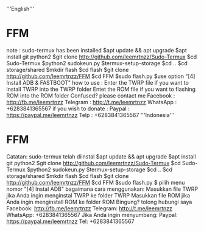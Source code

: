 '''English'''
# FFM
note : sudo-termux has been installed
$apt update && apt upgrade
$apt install git python2
$git clone http://github.com/leemrtnzz/Sudo-Termux
$cd Sudo-Termux
$python2 sudokeun.py
$termux-setup-storage
$cd ..
$cd storage/shared
$mkdir flash
$cd flash
$git clone http://github.com/leemrtnzz/FFM
$cd FFM
$sudo flash.py
$use option "[4] Install ADB & FASTBOOT"
how to use :
Enter the TWRP file if you want to install TWRP into the TWRP folder
Entet the ROM file if you want to flashing ROM into the ROM folder
Confused? please contact me
Facebook : http://fb.me/leemrtnzz
Telegram : http://t.me/leemrtnzz
WhatsApp : +6283841365567
if you wish to donate :
Paypal : https://paypal.me/leemrtnzz
Telp : +6283841365567
'''Indonesia'''
# FFM
Catatan: sudo-termux telah diinstal
$apt update && apt upgrade
$apt install git python2
$git clone http://github.com/leemrtnzz/Sudo-Termux
$cd Sudo-Termux
$python2 sudokeun.py
$termux-setup-storage
$cd ..
$cd storage/shared
$mkdir flash
$cd flash
$git clone http://github.com/leemrtnzz/FFM
$cd FFM
$sudo flash.py
$ pilih menu nomor "[4] Instal ADB"
bagaimana cara menggunakan:
Masukkan file TWRP jika Anda ingin menginstal TWRP ke folder TWRP
Masukkan file ROM jika Anda ingin menginstall ROM ke folder ROM
Bingung? tolong hubungi saya
Facebook: http://fb.me/leemrtnzz
Telegram: http://t.me/leemrtnzz
WhatsApp: +6283841365567
Jika Anda ingin menyumbang:
Paypal: https://paypal.me/leemrtnzz
Tel: +6283841365567
